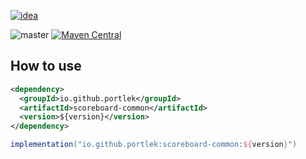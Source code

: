 [![idea](https://www.elegantobjects.org/intellij-idea.svg)](https://www.jetbrains.com/idea/)

![master](https://github.com/portlek/scoreboard/workflows/build/badge.svg)
[![Maven Central](https://img.shields.io/maven-central/v/io.github.portlek/scoreboard?label=version)](https://repo1.maven.org/maven2/io/github/portlek/scoreboard/)

## How to use

```xml
<dependency>
  <groupId>io.github.portlek</groupId>
  <artifactId>scoreboard-common</artifactId>
  <version>${version}</version>
</dependency>
```

```groovy
implementation("io.github.portlek:scoreboard-common:${version}")
```

